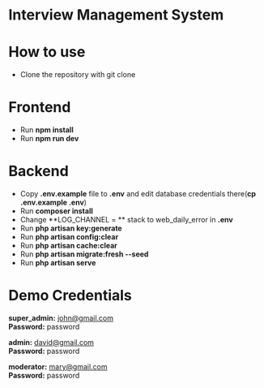 # Interview Management System


# How to use 

- Clone the repository with git clone

# Frontend

- Run **npm install**
- Run **npm run dev**

# Backend 

- Copy **.env.example** file to **.env** and edit database credentials there(**cp .env.example .env**)
- Run **composer install**
- Change **LOG_CHANNEL = **  stack to web_daily_error in **.env**
 - Run **php artisan key:generate**
- Run **php artisan config:clear**
- Run **php artisan cache:clear**
- Run **php artisan migrate:fresh --seed**
- Run **php artisan serve**

# Demo Credentials

**super_admin:** john@gmail.com
<br/>**Password:** password

**admin:** david@gmail.com
<br/>**Password:** password

**moderator:** mary@gmail.com
<br/>**Password:** password
